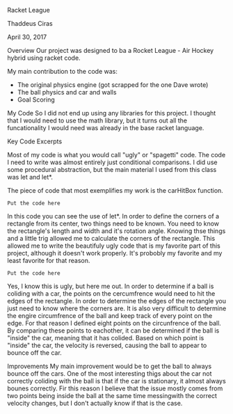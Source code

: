 Racket League

Thaddeus Ciras

April 30, 2017


Overview
Our project was designed to ba a Rocket League - Air Hockey hybrid using racket code.

My main contribution to the code was:
 * The original physics engine (got scrapped for the one Dave wrote)
 * The ball physics and car and walls
 * Goal Scoring


My Code
So I did not end up using any libraries for this project.  I thought that I would need to use the math library, but it turns out all the funcationality I would need was already in the base racket language.

Key Code Excerpts

Most of my code is what you would call "ugly" or "spagetti" code. The code I need to write was almost entirely just conditional comparisons.  I did use some procedural abstraction, but the main material I used from this class was let and let*.

The piece of code that most exemplifies my work is the carHitBox function.  
```
Put the code here
```
In this code you can see the use of let*.  In order to define the corners of a rectangle from its center, two things need to be known.  You need to know the rectangle's length and width and it's rotation angle. Knowing thse things and a little trig allowed me to calculate the corners of the rectangle.  This allowed me to write the beautifuly ugly code that is my favorite part of this project, although it doesn't work properly.  It's probobly my favorite and my least favorite for that reason.
```
Put the code here
```
Yes, I know this is ugly, but here me out.  In order to determine if a ball is coliding with a car, the points on the cercumfrence would need to hit the edges of the rectangle.  In order to determine the edges of the rectangle you just need to know where the corners are.  It is also very difficult to determine the engire circumfrence of the ball and keep track of every point on the edge.  For that reason I defined eight points on the circunfrence of the ball.  By comparing these points to eachother, it can be determined if the ball is "inside" the car, meaning that it has colided.  Based on which point is "inside" the car, the velocity is reversed, causing the ball to appear to bounce off the car.

Improvements
My main improvement would be to get the ball to always bounce off the cars.  One of the most interesting thigs about the car not correctly coliding with the ball is that if the car is stationary, it almost always bounes correctly.  Fir this reason I believe that the issue mostly comes from two points being inside the ball at the same time messingwith the correct velocity changes, but I don't actually know if that is the case. 
